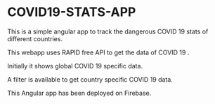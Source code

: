 # COVID19-STATS-APP
This is a simple angular app to track the dangerous COVID 19 stats of different countries.

This webapp uses RAPID free API to get the data of COVID 19 .

Initially it shows global COVID 19 specific data.

A filter is available to get country specific COVID 19 data.


This Angular app has been deployed on Firebase.

